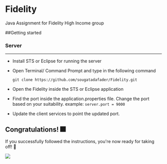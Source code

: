# Fidelity
Java Assignment for Fidelity High Income group

##Getting started

### Server 
---

*  Install STS or Eclipse for running the server

*  Open Terminal/ Command Prompt and type in the following command

   ```git clone https://github.com/sougatadafader/Fidelity.git```

*  Open the Fidelity inside the STS or Eclipse application

*  Find the port inside the application.properties file. Change the port based on your suitability.
    example: ```server.port = 9000```

*  Update the client services to point the updated port.

## Congratulations! :fireworks:


 If you successfully followed the instructions, you're now ready for taking off! :rocket:	

![](https://media.giphy.com/media/k0CJuMw9h7m3S/giphy.gif)
